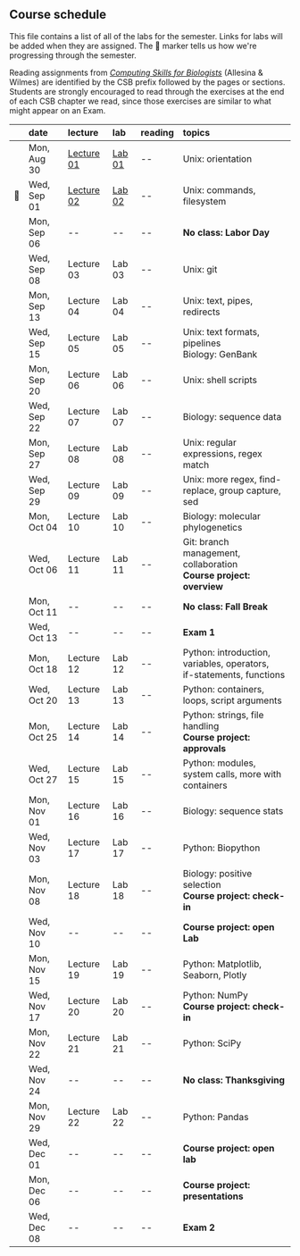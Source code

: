 
## Course schedule

This file contains a list of all of the labs for the semester. Links for labs will be added when they are assigned. The :dna: marker tells us how we're progressing through the semester.

Reading assignments from [*Computing Skills for Biologists*](https://computingskillsforbiologists.com/) (Allesina & Wilmes) are identified by the CSB prefix followed by the pages or sections. Students are strongly encouraged to read through the exercises at the end of each CSB chapter we read, since those exercises are similar to what might appear on an Exam.

|         | date        | lecture | lab     | reading | topics |
| :-:     | :--         | :-      |   :-    | :--     | :--    |
|         | Mon, Aug 30 | <a href="https://github.com/WUSTL-Biol4220/home/raw/master/lectures/lecture_01.pdf">Lecture 01</a>   | [Lab 01](labs/lab_01.md) | -- | Unix: orientation |
|  :dna:  | Wed, Sep 01 | <a href="https://github.com/WUSTL-Biol4220/home/raw/master/lectures/lecture_01.pdf">Lecture 02</a>   | [Lab 02](labs/lab_02.md) | -- | Unix: commands, filesystem |
|         | Mon, Sep 06 | -- | -- | -- | **No class: Labor Day** |
|         | Wed, Sep 08 | Lecture 03 | Lab 03 | -- | Unix: git |
|         | Mon, Sep 13 | Lecture 04 | Lab 04 | -- | Unix: text, pipes, redirects |
|         | Wed, Sep 15 | Lecture 05 | Lab 05 | -- | Unix: text formats, pipelines<br>Biology: GenBank | 
|         | Mon, Sep 20 | Lecture 06 | Lab 06 | -- | Unix: shell scripts  |
|         | Wed, Sep 22 | Lecture 07 | Lab 07 | -- | Biology: sequence data |
|         | Mon, Sep 27 | Lecture 08 | Lab 08 | -- | Unix: regular expressions, regex match |
|         | Wed, Sep 29 | Lecture 09 | Lab 09 | -- | Unix: more regex, find-replace, group capture, sed |
|         | Mon, Oct 04 | Lecture 10 | Lab 10 | -- | Biology: molecular phylogenetics |
|         | Wed, Oct 06 | Lecture 11 | Lab 11 | -- | Git: branch management, collaboration<br>**Course project: overview** | 
|         | Mon, Oct 11 | -- | -- | -- | **No class: Fall Break** |
|         | Wed, Oct 13 | -- | -- | -- | **Exam 1** |
|         | Mon, Oct 18 | Lecture 12 | Lab 12 | -- | Python: introduction, variables, operators,<br>if-statements, functions |
|         | Wed, Oct 20 | Lecture 13 | Lab 13 | -- | Python: containers, loops, script arguments |
|         | Mon, Oct 25 | Lecture 14 | Lab 14 | -- | Python: strings, file handling<br>**Course project: approvals**  |
|         | Wed, Oct 27 | Lecture 15 | Lab 15 | -- | Python: modules, system calls, more with containers |
|         | Mon, Nov 01 | Lecture 16 | Lab 16 | -- | Biology: sequence stats |
|         | Wed, Nov 03 | Lecture 17 | Lab 17 | -- | Python: Biopython |
|         | Mon, Nov 08 | Lecture 18 | Lab 18 | -- | Biology: positive selection<br>**Course project: check-in**   |
|         | Wed, Nov 10 | -- | -- | -- | **Course project: open Lab** |
|         | Mon, Nov 15 | Lecture 19 | Lab 19 | -- | Python: Matplotlib, Seaborn, Plotly |
|         | Wed, Nov 17 | Lecture 20 | Lab 20 | -- | Python: NumPy <br>**Course project: check-in**   |
|         | Mon, Nov 22 | Lecture 21 | Lab 21 | -- | Python: SciPy |
|         | Wed, Nov 24 | -- | -- | -- | **No class: Thanksgiving** |
|         | Mon, Nov 29 | Lecture 22 | Lab 22 | -- | Python: Pandas  |
|         | Wed, Dec 01 | -- | -- | -- | **Course project: open lab**  |
|         | Mon, Dec 06 | -- | -- | -- | **Course project: presentations**  |
|         | Wed, Dec 08 | -- | -- | -- | **Exam 2**  |
